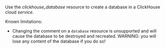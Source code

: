 Use the *clickhouse_database* resource to create a database in a ClickHouse cloud *service*.

Known limitations:

- Changing the comment on a `database` resource is unsupported and will cause the database to be destroyed and recreated. WARNING: you will lose any content of the database if you do so!

